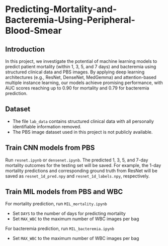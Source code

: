 # Predicting-Mortality-and-Bacteremia-Using-Peripheral-Blood-Smear

## Introduction
In this project, we investigate the potential of machine learning models to predict patient mortality (within 1, 3, 5, and 7 days) and bacteremia using structured clinical data and PBS images. By applying deep learning architectures (e.g., ResNet, DenseNet, MedGemma) and attention-based multiple instance learning, our models achieve promising performance, with AUC scores reaching up to 0.90 for mortality and 0.79 for bacteremia prediction. 

## Dataset
- The file `lab_data` contains structured clinical data with all personally identifiable information removed.
- The PBS image dataset used in this project is not publicly available.

## Train CNN models from PBS

Run `resnet.ipynb` or `densenet.ipynb`.
The predicted 1, 3, 5, and 7-day mortality outcomes for the testing set will be saved.
For example, the 1-day mortality predictions and corresponding ground truth from ResNet will be saved as `resnet_1d_pred.npy` and `resnet_1d_labels.npy`, respectively.

## Train MIL models from PBS and WBC

For mortality prediction, run `MIL_mortality.ipynb`
- Set `DAYS` to the number of days for predicting mortality
- Set `MAX_WBC` to the maximum number of WBC images per bag

For bacteremia prediction, run `MIL_bacteremia.ipynb`
- Set `MAX_WBC` to the maximum number of WBC images per bag

